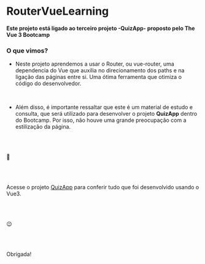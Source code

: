# RouterVueLearning

**Este projeto está ligado ao terceiro projeto -QuizApp- proposto pelo The Vue 3 Bootcamp**

### O que vimos?

- Neste projeto aprendemos a usar o Router, ou vue-router, uma dependencia do Vue que auxilia no direcionamento dos paths e na ligação das páginas entre si. Uma ótima ferramenta que otimiza o código do desenvolvedor.

<br>

- Além disso, é importante ressaltar que este é um material de estudo e consulta, que será utilizado para desenvolver o projeto **QuizApp** dentro do Bootcamp. Por isso, não houve uma grande preocupação com a estilização da página.

<br>
<br>

:slightly_smiling_face:

<br>
<br>

 Acesse o projeto [QuizApp](https://github.com/AmandaMatar/QuizApp) para conferir tudo que foi desenvolvido usando o Vue3.

 <br>
 <br>

 :wink:

 <br>
 <br>
 
 Obrigada!





